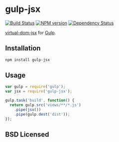 # gulp-jsx

[![Build Status](https://secure.travis-ci.org/alexmingoia/gulp-jsx.png)](http://travis-ci.org/alexmingoia/gulp-jsx) 
[![NPM version](https://badge.fury.io/js/gulp-jsx.png)](http://badge.fury.io/js/gulp-jsx)
[![Dependency Status](https://david-dm.org/alexmingoia/gulp-jsx.png)](http://david-dm.org/alexmingoia/gulp-jsx)

[virtual-dom-jsx](https://github.com/alexmingoia/virtual-dom-jsx/) for
[Gulp](https://github.com/gulpjs/gulp/).

## Installation

```sh
npm install gulp-jsx
```

## Usage

```javascript
var gulp = require('gulp');
var jsx = require('gulp-jsx');

gulp.task('build', function() {
  return gulp.src('views/**/*.js')
    .pipe(jsx())
    .pipe(gulp.dest('dist'));
});
```

## BSD Licensed
